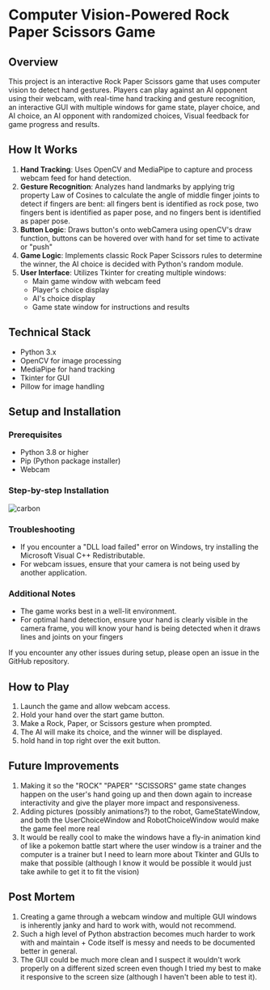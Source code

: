 # Computer Vision-Powered Rock Paper Scissors Game

## Overview
This project is an interactive Rock Paper Scissors game that uses computer vision to detect hand gestures. Players can play against an AI opponent using their webcam, with real-time hand tracking and gesture recognition, an interactive GUI with multiple windows for game state, player choice, and AI choice, an AI opponent with randomized choices, Visual feedback for game progress and results.

## How It Works
1. **Hand Tracking**: Uses OpenCV and MediaPipe to capture and process webcam feed for hand detection.
2. **Gesture Recognition**: Analyzes hand landmarks by applying trig property Law of Cosines to calculate the angle of middle finger joints to detect if fingers are bent: all fingers bent is identified as rock pose, two fingers bent is identified as paper pose, and no fingers bent is identified as paper pose.
3. **Button Logic**: Draws button's onto webCamera using openCV's draw function, buttons can be hovered over with hand for set time to activate or "push"
4. **Game Logic**: Implements classic Rock Paper Scissors rules to determine the winner, the AI choice is decided with Python's random module.
5. **User Interface**: Utilizes Tkinter for creating multiple windows:
   - Main game window with webcam feed
   - Player's choice display
   - AI's choice display
   - Game state window for instructions and results

## Technical Stack
- Python 3.x
- OpenCV for image processing
- MediaPipe for hand tracking
- Tkinter for GUI
- Pillow for image handling

## Setup and Installation

### Prerequisites
- Python 3.8 or higher
- Pip (Python package installer)
- Webcam

### Step-by-step Installation
![carbon](https://github.com/user-attachments/assets/da9779d4-4f62-482e-a95d-91991a810828)

### Troubleshooting
- If you encounter a "DLL load failed" error on Windows, try installing the Microsoft Visual C++ Redistributable.
- For webcam issues, ensure that your camera is not being used by another application.

### Additional Notes
- The game works best in a well-lit environment.
- For optimal hand detection, ensure your hand is clearly visible in the camera frame, you will know your hand is being detected when it draws lines and joints on your fingers

If you encounter any other issues during setup, please open an issue in the GitHub repository.

## How to Play
1. Launch the game and allow webcam access.
2. Hold your hand over the start game button.
3. Make a Rock, Paper, or Scissors gesture when prompted.
4. The AI will make its choice, and the winner will be displayed.
5. hold hand in top right over the exit button.

## Future Improvements
1. Making it so the "ROCK" "PAPER" "SCISSORS" game state changes happen on the user's hand going up and then down again to increase interactivity and give the player more impact and responsiveness.
2. Adding pictures (possibly animations?) to the robot, GameStateWindow, and both the UserChoiceWindow and RobotChoiceWindow would make the game feel more real
3. It would be really cool to make the windows have a fly-in animation kind of like a pokemon battle start where the user window is a trainer and the computer is a trainer but I need to learn more about Tkinter and GUIs to make that possible (although I know it would be possible it would just take awhile to get it to fit the vision)

## Post Mortem
1. Creating a game through a webcam window and multiple GUI windows is inherently janky and hard to work with, would not recommend.
2. Such a high level of Python abstraction becomes much harder to work with and maintain + Code itself is messy and needs to be documented better in general.
3. The GUI could be much more clean and I suspect it wouldn't work properly on a different sized screen even though I tried my best to make it responsive to the screen size (although I haven't been able to test it).
